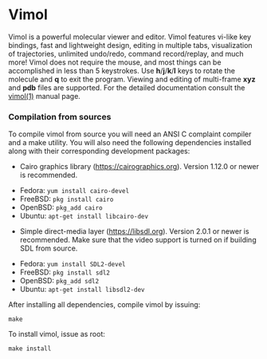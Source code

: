 # Vimol

Vimol is a powerful molecular viewer and editor. Vimol features
vi-like key bindings, fast and lightweight design, editing in multiple tabs,
visualization of trajectories, unlimited undo/redo, command record/replay,
and much more! Vimol does not require the mouse, and most things
can be accomplished in less than 5 keystrokes. Use **h**/**j**/**k**/**l** keys
to rotate the molecule and **q** to exit the program. Viewing and editing of
multi-frame **xyz** and **pdb** files are supported. For the detailed
documentation consult the [vimol(1)](https://vimol.github.io/vimol.1.html)
manual page.

### Compilation from sources

To compile vimol from source you will need an ANSI C complaint compiler and a
make utility. You will also need the following dependencies installed along
with their corresponding development packages:

 * Cairo graphics library (https://cairographics.org). Version 1.12.0 or
   newer is recommended.

  - Fedora: `yum install cairo-devel`
  - FreeBSD: `pkg install cairo`
  - OpenBSD: `pkg_add cairo`
  - Ubuntu: `apt-get install libcairo-dev`

 * Simple direct-media layer (https://libsdl.org). Version 2.0.1 or newer is
   recommended. Make sure that the video support is turned on if building SDL
   from source.

  - Fedora: `yum install SDL2-devel`
  - FreeBSD: `pkg install sdl2`
  - OpenBSD: `pkg_add sdl2`
  - Ubuntu: `apt-get install libsdl2-dev`

After installing all dependencies, compile vimol by issuing:

	make

To install vimol, issue as root:

	make install

